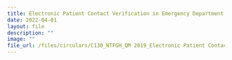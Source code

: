 ```yaml
---
title: Electronic Patient Contact Verification in Emergency Department
date: 2022-04-01
layout: file
description: ""
image: ""
file_url: /files/circulars/C130_NTFGH_QM 2019_Electronic Patient Contact Verification In ED.pdf
---
```

